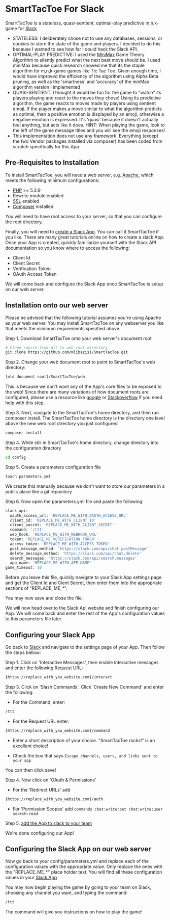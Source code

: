 SmartTacToe For Slack
=======================
SmartTacToe is a stateless, quasi-sentient, optimal-play predictive m,n,k-game for [Slack](https://slack.com)

- STATELESS: I deliberately chose not to use any databases, sessions, or cookies to store
  the state of the game and players. I decided to do this because I wanted to see how far I
  could hack the Slack API.
- OPTIMAL-PLAY PREDICTIVE: I used the [MiniMax](https://en.wikipedia.org/wiki/Minimax)
  Game Theory Algorithm to silently predict what the next best move should be. I used miniMax because quick
  research showed me that its the staple algorithm for m,n,k-game games like Tic Tac Toe.
  Given enough time, I would have improved the efficiency of the algorithm using Alpha Beta pruning, as well
  as the 'smartness' and 'accuracy' of the minMax algorithm version I implemented
- QUASI-SENTIENT: I thought it would be fun for the game to "watch" its players
  playing and react to the moves they chose! Using its predictive algorithm, the game reacts to moves made by
  players using sentient emoji. If the player makes a move similar to what the algorithm
  predicts as optimal, then a positive emotion is displayed by an emoji, otherwise a
  negative emotion is expressed. It's 'quasi' because it doesn't actually feel anything, but
  acts like it does.
  HINT: When playing the game, look to the left of the game message titles and you will see the emoji responses!
- This implementation does not use any framework. Everything (except the two Vendor packages installed via composer) has been
  coded from scratch specifically for this App.

## Pre-Requisites to Installation

To install SmartTacToe, you will need a web server, e.g. [Apache](https://httpd.apache.org/),
which meets the following minimum configurations:

- [PHP](http://php.net/) >= 5.3.9
- Rewrite module enabled
- [SSL](https://en.wikipedia.org/wiki/Transport_Layer_Security) enabled
- [Composer](https://getcomposer.org) installed

You will need to have root access to your server, so that you can configure the root directory.

Finally, you will need to [create a Slack App](https://api.slack.com/slack-apps). You can
call it SmartTacToe if you like. There are many great tutorials online on how to create a slack App. Once your
App is created, quickly familiarize yourself with the Slack API documentation
so you know where to access the following:

- Client Id
- Client Secret
- Verification Token
- OAuth Access Token

We will come back and configure the Slack App once SmartTacToe is setup on our web server.

## Installation onto our web server

Please be advised that the following tutorial assumes you're using Apache as your
web server. You may install SmartTacToe on any webserver you like that meets the
minimum requirements specified above.

Step 1. Download SmartTacToe onto your web server's document root

```bash
# Clone source from git to web root directory
git clone https://github.com/mlibazisi/SmartTacToe.git
```

Step 2. Change your web document root to point to SmartTacToe's web directory:
 ```bash
 [old document root]/SmartTacToe/web
 ```
This is because we don't want any of the App's core files to be exposed to the web! Since
there are many variations of how document roots are configured, please use a resource like
[google](http://google.com) or [Stackoverflow](http://stackoverflow.com/) if you need help with this step.

Step 3. Next, navigate to the SmartTacToe's home directory, and then
run composer install. The SmartTacToe home directory is the
directory one level above the new web root directory you just configured

```bash
composer install
```

Step 4. While still in SmartTacToe's home directory, change directory
into the configuration directory

```bash
cd config
```

Step 5. Create a parameters configuration file

 ```bash
touch parameters.yml
 ```
We create this manually because we don't want to store our parameters in a public
place like a git repository

Step 6. Now open the parameters.yml file and paste the following:

```php
slack_api:
  oauth_access_url: 'REPLACE_ME_WITH_OAUTH_ACCESS_URL'
  client_id: 'REPLACE_ME_WITH_CLIENT_ID'
  client_secret: 'REPLACE_ME_WITH_CLIENT_SECRET'
  command: '/ttt'
  web_hook: 'REPLACE_ME_WITH_WEBHOOK_URL'
  token: 'REPLACE_ME_VERIFICATION_TOKEN'
  access_token: 'REPLACE_ME_WITH_ACCESS_TOKEN'
  post_message_method: 'https://slack.com/api/chat.postMessage'
  delete_message_method: 'https://slack.com/api/chat.delete'
  search_messages: 'https://slack.com/api/search.messages'
  app_name: 'REPLACE_ME_WITH_APP_NAME'
game_timeout: 10
```

Before you leave this file, quickly navigate to your Slack App settings page and get
the Client Id and Cient Secret, then enter them into the appropriate sections of "REPLACE_ME_*".

You may now save and close the file.

We will now head over to the Slack Api website and finish configuring our App. We will come back
and enter the rest of the App's configuration values to this parameters file later.

## Configuring your Slack App

Go back to [Slack](https://api.slack.com/) and navigate to the settings page of your App. Then follow
the steps bellow:

Step 1. Click on 'Interactive Messages', then enable interactive messages and enter the following Request URL:

 ```bash
{https://replace_with_you_website.com}/interact
 ```

Step 3. Click on 'Slash Commands'. Click 'Create New Command' and enter the following:

- For the Command, enter:

 ```bash
/ttt
 ```
- For the Request URL enter:

 ```bash
{https://replace_with_you_website.com}/command
 ```
- Enter a short description of your choice. "SmartTacToe rocks!" is an excellent choice!

- Check the box that says `Escape channels, users, and links sent to your app`

You can then click save!

Step 4. Now click on 'OAuth & Permissions'

- For the 'Redirect URLs' add

 ```bash
{https://replace_with_you_website.com}/auth
 ```

- For 'Permission Scopes' add `commands chat:write:bot chat:write:user search:read`

Step 5. [add the App to slack to your team](https://get.slack.help/hc/en-us/articles/202035138-Add-an-app-to-your-team)

We're done configuring our App!

## Configuring the Slack App on our web server

Now go back to your config/parameters.yml and replace each of the configuration values with the appropriate value.
Only replace the ones with the "REPLACE_ME_*" place holder text. You will find all these
configuration values in your [Slack App](https://api.slack.com/apps)

You may now begin playing the game by going to your team on Slack, choosing any channel you want,
and typing the command:

 ```bash
/ttt
 ```

The command will give you instructions on how to play the game!